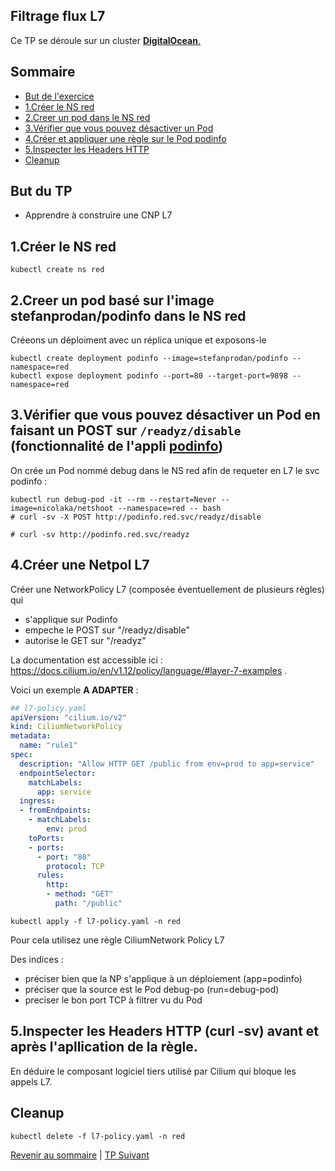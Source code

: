 ## Filtrage flux L7

Ce TP se déroule sur un cluster <ins>**DigitalOcean**<ins>.  

## Sommaire
  * [But de l'exercice](#but-du-tp)
  * [1.Créer le NS red](#1créer-le-ns-red)
  * [2.Creer un pod dans le NS red](#2creer-un-pod-dans-le-ns-red)
  * [3.Vérifier que vous pouvez désactiver un Pod ](#3vérifier-que-vous-pouvez-désactiver-un-pod)
  * [4.Créer et appliquer une règle sur le Pod podinfo](#4créer-et-appliquer-une-règle-sur-le-pod-podinfo)
  * [5.Inspecter les Headers HTTP](#5inspecter-les-headers-http)
  * [Cleanup](#cleanup)


## But du TP
* Apprendre à construire une CNP L7


## 1.Créer le NS red

```shell
kubectl create ns red
```

## 2.Creer un pod basé sur l'image stefanprodan/podinfo dans le NS red

Créeons un déploiment avec un réplica unique et exposons-le
```shell
kubectl create deployment podinfo --image=stefanprodan/podinfo --namespace=red
kubectl expose deployment podinfo --port=80 --target-port=9898 --namespace=red
```

## 3.Vérifier que vous pouvez désactiver un Pod en faisant un POST sur `/readyz/disable` (fonctionnalité de l'appli [podinfo](https://github.com/stefanprodan/podinfo))

On crée un Pod nommé debug dans le NS red afin de requeter en L7 le svc podinfo :
```shell
kubectl run debug-pod -it --rm --restart=Never --image=nicolaka/netshoot --namespace=red -- bash
# curl -sv -X POST http://podinfo.red.svc/readyz/disable
 
# curl -sv http://podinfo.red.svc/readyz
```

## 4.Créer une Netpol L7

Créer une NetworkPolicy L7 (composée éventuellement de plusieurs règles) qui 
* s'applique sur Podinfo
* empeche le POST sur "/readyz/disable"
* autorise le GET sur "/readyz"

La documentation est accessible ici : https://docs.cilium.io/en/v1.12/policy/language/#layer-7-examples .

Voici un exemple **A ADAPTER** :

```yaml
## l7-policy.yaml
apiVersion: "cilium.io/v2"
kind: CiliumNetworkPolicy
metadata:
  name: "rule1"
spec:
  description: "Allow HTTP GET /public from env=prod to app=service"
  endpointSelector:
    matchLabels:
      app: service
  ingress:
  - fromEndpoints:
    - matchLabels:
        env: prod
    toPorts:
    - ports:
      - port: "80"
        protocol: TCP
      rules:
        http:
        - method: "GET"
          path: "/public"
```

```shell
kubectl apply -f l7-policy.yaml -n red
```

Pour cela utilisez une règle CiliumNetwork Policy L7

Des indices :
- préciser bien que la NP s'applique à un déploiement (app=podinfo)
- préciser que la source est le Pod debug-po (run=debug-pod)
- preciser le bon port TCP à filtrer vu du Pod

## 5.Inspecter les Headers HTTP (curl -sv) avant et après l'apllication de la règle.

En déduire le composant logiciel tiers utilisé par Cilium qui bloque les appels L7.

## Cleanup
```shell
kubectl delete -f l7-policy.yaml -n red
```

[Revenir au sommaire](../README.md) | [TP Suivant](./TP11.md)
